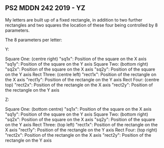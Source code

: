 ## PS2 MDDN 242 2019 - YZ

My letters are built up of a fixed rectangle, in addition to two further rectangles and two squares the location of these four being controlled by 8 parameters. 

The 8 parameters per letter:

Y:

Square One: (centre right)
  "sq1x": Position of the square on the X axis 
  "sq1y": Position of the square on the Y axis
Square Two: (bottom right)
  "sq2x": Position of the square on the X axis 
  "sq2y": Position of the square on the Y axis 
Rect Three: (centre left)
  "rect1x": Position of the rectangle on the X axis
  "rect1y": Position of the rectangle on the Y axis
Rect Four: (centre top)
  "rect2x": Position of the rectangle on the X axis
  "rect2y": Position of the rectangle on the Y axis

Z:

Square One: (bottom centre)
  "sq1x": Position of the square on the X axis 
  "sq1y": Position of the square on the Y axis
Square Two: (bottom right)
  "sq2x": Position of the square on the X axis 
  "sq2y": Position of the square on the Y axis 
Rect Three: (top left)
  "rect1x": Position of the rectangle on the X axis
  "rect1y": Position of the rectangle on the Y axis
Rect Four: (top right)
  "rect2x": Position of the rectangle on the X axis
  "rect2y": Position of the rectangle on the Y axis

